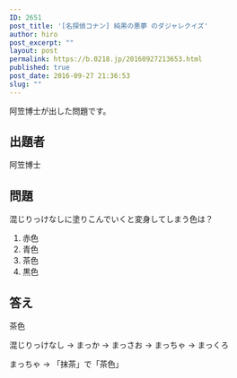 ```yaml
---
ID: 2651
post_title: '[名探偵コナン] 純黒の悪夢 のダジャレクイズ'
author: hiro
post_excerpt: ""
layout: post
permalink: https://b.0218.jp/20160927213653.html
published: true
post_date: 2016-09-27 21:36:53
slug: ""
---
```

阿笠博士が出した問題です。
<!--more-->

## 出題者
阿笠博士

## 問題
混じりっけなしに塗りこんでいくと変身してしまう色は？

1. 赤色
2. 青色
3. 茶色
4. 黒色

## 答え
茶色

混じりっけなし
→ まっか
→ まっさお
→ まっちゃ
→ まっくろ

まっちゃ → 「抹茶」で「茶色」
